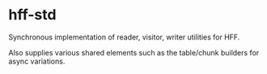 # hff-std
Synchronous implementation of reader, visitor, writer utilities for HFF.

Also supplies various shared elements such as the table/chunk builders for async variations.
